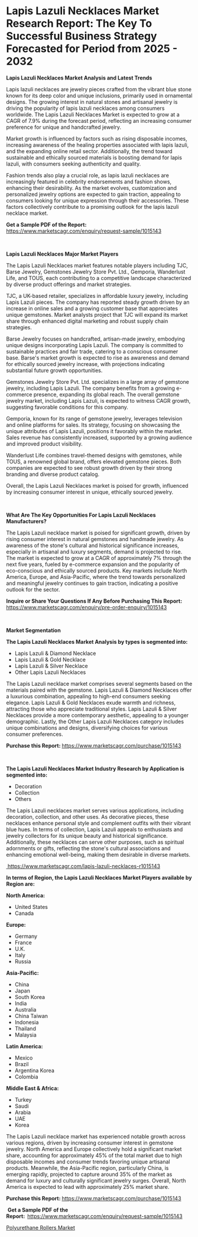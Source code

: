 <p><h1>Lapis Lazuli Necklaces Market Research Report: The Key To Successful Business Strategy Forecasted for Period from 2025 - 2032</h1></p><p><strong>Lapis Lazuli Necklaces Market Analysis and Latest Trends</strong></p>
<p><p>Lapis lazuli necklaces are jewelry pieces crafted from the vibrant blue stone known for its deep color and unique inclusions, primarily used in ornamental designs. The growing interest in natural stones and artisanal jewelry is driving the popularity of lapis lazuli necklaces among consumers worldwide. The Lapis Lazuli Necklaces Market is expected to grow at a CAGR of 7.9% during the forecast period, reflecting an increasing consumer preference for unique and handcrafted jewelry. </p><p>Market growth is influenced by factors such as rising disposable incomes, increasing awareness of the healing properties associated with lapis lazuli, and the expanding online retail sector. Additionally, the trend toward sustainable and ethically sourced materials is boosting demand for lapis lazuli, with consumers seeking authenticity and quality. </p><p>Fashion trends also play a crucial role, as lapis lazuli necklaces are increasingly featured in celebrity endorsements and fashion shows, enhancing their desirability. As the market evolves, customization and personalized jewelry options are expected to gain traction, appealing to consumers looking for unique expression through their accessories. These factors collectively contribute to a promising outlook for the lapis lazuli necklace market.</p></p>
<p><strong>Get a Sample PDF of the Report:&nbsp;</strong> <a href="https://www.marketscagr.com/enquiry/request-sample/1015143?utm_campaign=2653&utm_medium=2&utm_source=Github&utm_content=ia&utm_term=06032025&utm_id=lapis-lazuli-necklaces">https://www.marketscagr.com/enquiry/request-sample/1015143</a></p>
<p>&nbsp;</p>
<p><strong>Lapis Lazuli Necklaces Major Market Players</strong></p>
<p><p>The Lapis Lazuli Necklaces market features notable players including TJC, Barse Jewelry, Gemstones Jewelry Store Pvt. Ltd., Gemporia, Wanderlust Life, and TOUS, each contributing to a competitive landscape characterized by diverse product offerings and market strategies.</p><p>TJC, a UK-based retailer, specializes in affordable luxury jewelry, including Lapis Lazuli pieces. The company has reported steady growth driven by an increase in online sales and a growing customer base that appreciates unique gemstones. Market analysts project that TJC will expand its market share through enhanced digital marketing and robust supply chain strategies.</p><p>Barse Jewelry focuses on handcrafted, artisan-made jewelry, embodying unique designs incorporating Lapis Lazuli. The company is committed to sustainable practices and fair trade, catering to a conscious consumer base. Barse's market growth is expected to rise as awareness and demand for ethically sourced jewelry increase, with projections indicating substantial future growth opportunities.</p><p>Gemstones Jewelry Store Pvt. Ltd. specializes in a large array of gemstone jewelry, including Lapis Lazuli. The company benefits from a growing e-commerce presence, expanding its global reach. The overall gemstone jewelry market, including Lapis Lazuli, is expected to witness CAGR growth, suggesting favorable conditions for this company.</p><p>Gemporia, known for its range of gemstone jewelry, leverages television and online platforms for sales. Its strategy, focusing on showcasing the unique attributes of Lapis Lazuli, positions it favorably within the market. Sales revenue has consistently increased, supported by a growing audience and improved product visibility.</p><p>Wanderlust Life combines travel-themed designs with gemstones, while TOUS, a renowned global brand, offers elevated gemstone pieces. Both companies are expected to see robust growth driven by their strong branding and diverse product catalog.</p><p>Overall, the Lapis Lazuli Necklaces market is poised for growth, influenced by increasing consumer interest in unique, ethically sourced jewelry.</p></p>
<p>&nbsp;</p>
<p><strong>What Are The Key Opportunities For Lapis Lazuli Necklaces Manufacturers?</strong></p>
<p><p>The Lapis Lazuli necklace market is poised for significant growth, driven by rising consumer interest in natural gemstones and handmade jewelry. As awareness of the stone's cultural and historical significance increases, especially in artisanal and luxury segments, demand is projected to rise. The market is expected to grow at a CAGR of approximately 7% through the next five years, fueled by e-commerce expansion and the popularity of eco-conscious and ethically sourced products. Key markets include North America, Europe, and Asia-Pacific, where the trend towards personalized and meaningful jewelry continues to gain traction, indicating a positive outlook for the sector.</p></p>
<p><strong>Inquire or Share Your Questions If Any Before Purchasing This Report:</strong> <a href="https://www.marketscagr.com/enquiry/pre-order-enquiry/1015143?utm_campaign=2653&utm_medium=2&utm_source=Github&utm_content=ia&utm_term=06032025&utm_id=lapis-lazuli-necklaces">https://www.marketscagr.com/enquiry/pre-order-enquiry/1015143</a></p>
<p>&nbsp;</p>
<p><strong>Market Segmentation</strong></p>
<p><strong>The Lapis Lazuli Necklaces Market Analysis by types is segmented into:</strong></p>
<p><ul><li>Lapis Lazuli & Diamond Necklace</li><li>Lapis Lazuli & Gold Necklace</li><li>Lapis Lazuli & Silver Necklace</li><li>Other Lapis Lazuli Necklaces</li></ul></p>
<p><p>The Lapis Lazuli necklace market comprises several segments based on the materials paired with the gemstone. Lapis Lazuli & Diamond Necklaces offer a luxurious combination, appealing to high-end consumers seeking elegance. Lapis Lazuli & Gold Necklaces exude warmth and richness, attracting those who appreciate traditional styles. Lapis Lazuli & Silver Necklaces provide a more contemporary aesthetic, appealing to a younger demographic. Lastly, the Other Lapis Lazuli Necklaces category includes unique combinations and designs, diversifying choices for various consumer preferences.</p></p>
<p><strong>Purchase this Report:&nbsp;</strong><a href="https://www.marketscagr.com/purchase/1015143?utm_campaign=2653&utm_medium=2&utm_source=Github&utm_content=ia&utm_term=06032025&utm_id=lapis-lazuli-necklaces">https://www.marketscagr.com/purchase/1015143</a></p>
<p>&nbsp;</p>
<p><strong>The Lapis Lazuli Necklaces Market Industry Research by Application is segmented into:</strong></p>
<p><ul><li>Decoration</li><li>Collection</li><li>Others</li></ul></p>
<p><p>The Lapis Lazuli necklaces market serves various applications, including decoration, collection, and other uses. As decorative pieces, these necklaces enhance personal style and complement outfits with their vibrant blue hues. In terms of collection, Lapis Lazuli appeals to enthusiasts and jewelry collectors for its unique beauty and historical significance. Additionally, these necklaces can serve other purposes, such as spiritual adornments or gifts, reflecting the stone's cultural associations and enhancing emotional well-being, making them desirable in diverse markets.</p></p>
<p><a href="https://www.marketscagr.com/lapis-lazuli-necklaces-r1015143?utm_campaign=2653&utm_medium=2&utm_source=Github&utm_content=ia&utm_term=06032025&utm_id=lapis-lazuli-necklaces">&nbsp;https://www.marketscagr.com/lapis-lazuli-necklaces-r1015143</a></p>
<p><strong>In terms of Region, the Lapis Lazuli Necklaces Market Players available by Region are:</strong></p>
<p>
    <p> <strong> North America: </strong>
        <ul>
            <li>United States</li>
            <li>Canada</li>
        </ul>
        </p> 
    <p> <strong> Europe: </strong>
        <ul>
            <li>Germany</li>
            <li>France</li>
            <li>U.K.</li>
            <li>Italy</li>
            <li>Russia</li>
        </ul>
        </p> 
    <p> <strong> Asia-Pacific: </strong>
        <ul>
            <li>China</li>
            <li>Japan</li>
            <li>South Korea</li>
            <li>India</li>
            <li>Australia</li>
            <li>China Taiwan</li>
            <li>Indonesia</li>
            <li>Thailand</li>
            <li>Malaysia</li>
        </ul>
        </p> 
    <p> <strong> Latin America: </strong>
        <ul>
            <li>Mexico</li>
            <li>Brazil</li>
            <li>Argentina Korea</li>
            <li>Colombia</li>
        </ul>
        </p> 
    <p> <strong> Middle East & Africa: </strong>
        <ul>
            <li>Turkey</li>
            <li>Saudi</li>
            <li>Arabia</li>
            <li>UAE</li>
            <li>Korea</li>
        </ul>
    </p>
    </p>
<p><p>The Lapis Lazuli necklace market has experienced notable growth across various regions, driven by increasing consumer interest in gemstone jewelry. North America and Europe collectively hold a significant market share, accounting for approximately 45% of the total market due to high disposable incomes and consumer trends favoring unique artisanal products. Meanwhile, the Asia-Pacific region, particularly China, is emerging rapidly, projected to capture around 35% of the market as demand for luxury and culturally significant jewelry surges. Overall, North America is expected to lead with approximately 25% market share.</p></p>
<p><strong>Purchase this Report: </strong><a href="https://www.marketscagr.com/purchase/1015143?utm_campaign=2653&utm_medium=2&utm_source=Github&utm_content=ia&utm_term=06032025&utm_id=lapis-lazuli-necklaces">https://www.marketscagr.com/purchase/1015143</a></p>
<p>&nbsp;<strong>Get a Sample PDF of the Report:&nbsp;&nbsp;</strong><a href="https://www.marketscagr.com/enquiry/request-sample/1015143?utm_campaign=2653&utm_medium=2&utm_source=Github&utm_content=ia&utm_term=06032025&utm_id=lapis-lazuli-necklaces">https://www.marketscagr.com/enquiry/request-sample/1015143</a></p>
<p><strong></strong></p>
<p><p><a href="https://github.com/toldenargelia86/Market-Research-Report-List-1/blob/main/polyurethane-rollers-market.md?utm_campaign=2653&utm_medium=2&utm_source=Github&utm_content=ia&utm_term=06032025&utm_id=lapis-lazuli-necklaces">Polyurethane Rollers Market</a></p></p>